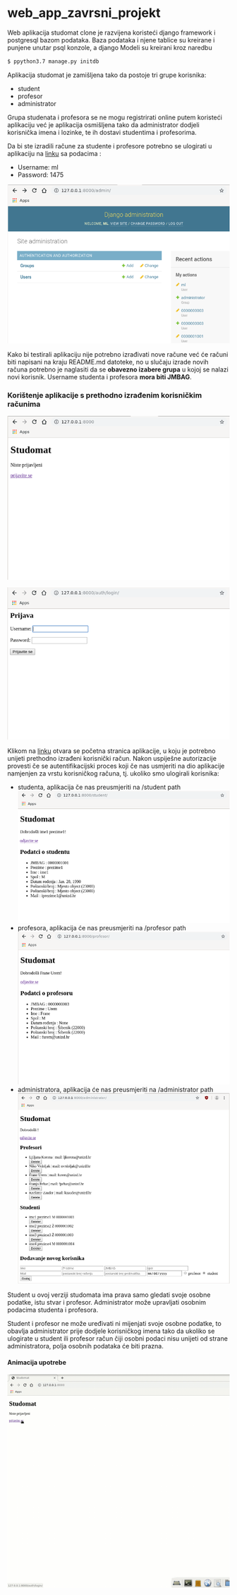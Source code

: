 # web_app_zavrsni_projekt

Web aplikacija studomat clone je razvijena koristeći django framework i postgresql bazom podataka. 
Baza podataka i njene tablice su kreirane i punjene unutar psql konzole, a django Modeli su kreirani kroz naredbu
```bash
$ ppython3.7 manage.py initdb
```
Aplikacija studomat je zamišljena tako da postoje tri grupe korisnika:
* student
* profesor
* administrator

Grupa studenata i profesora se ne mogu registrirati online putem koristeći aplikaciju već je aplikacija osmišljena
tako da administrator dodjeli korisnička imena i lozinke, te ih dostavi studentima i profesorima.

Da bi ste izradili račune za studente i profesore potrebno se ulogirati u aplikaciju na [linku](http://127.0.0.1:8000/admin/)
sa podacima :
* Username: ml
* Password: 1475

![alt text](readme-static/Screenshot_2019-09-20_22-56-42.png)

Kako bi testirali aplikaciju nije potrebno izrađivati nove račune već će računi biti napisani na kraju README.md datoteke, 
no u slučaju izrade novih računa potrebno je naglasiti da se **obavezno izabere grupa** u kojoj se nalazi novi korisnik.
Username studenta i profesora **mora biti JMBAG**.



### Korištenje aplikacije s prethodno izrađenim korisničkim računima

![alt text](readme-static/Screenshot_2019-09-20_23-32-55.png)

![alt text](readme-static/Screenshot_2019-09-20_23-33-18.png)

Klikom na [linku](http://127.0.0.1:8000/) otvara se početna stranica aplikacije, u koju je potrebno unijeti prethodno izrađeni
korisnički račun. Nakon uspiješne autorizacije provesti če se autentifikacijski proces koji če nas usmjeriti na dio aplikacije
namjenjen za vrstu korisničkog računa, tj. ukoliko smo ulogirali korisnika:
* studenta, aplikacija če nas preusmjeriti na /student path
![alt text](readme-static/Screenshot_2019-09-20_23-35-39.png)
* profesora, aplikacija će nas preusmjeriti na /profesor path
![alt text](readme-static/Screenshot_2019-09-20_23-36-28.png)
* administratora, aplikacija će nas preusmjeriti na /administrator path
![alt text](readme-static/Screenshot_2019-09-20_23-34-10.png)

Student u ovoj verziji studomata ima prava samo gledati svoje osobne podatke, istu stvar i profesor.
Administrator može upravljati osobnim podacima studenta i profesora.

Student i profesor ne može uređivati ni mijenjati svoje osobne podatke, to obavlja administrator prije dodjele korisničkog imena tako da ukoliko se ulogirate u student ili profesor račun čiji osobni podaci nisu unijeti od strane administratora, polja osobnih podataka će biti prazna. 

#### Animacija upotrebe
![alt text](readme-static/kazam_2kqq_tbkbmovie.gif)
